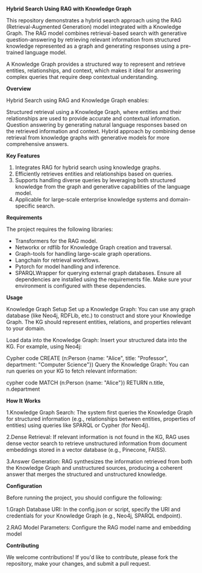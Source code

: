 **Hybrid Search Using RAG with Knowledge Graph**


This repository demonstrates a hybrid search approach using the RAG (Retrieval-Augmented Generation) model integrated with a Knowledge Graph. The RAG model combines retrieval-based search with generative question-answering by retrieving relevant information from structured knowledge represented as a graph and generating responses using a pre-trained language model.

A Knowledge Graph provides a structured way to represent and retrieve entities, relationships, and context, which makes it ideal for answering complex queries that require deep contextual understanding.

**Overview**

Hybrid Search using RAG and Knowledge Graph enables:

Structured retrieval using a Knowledge Graph, where entities and their relationships are used to provide accurate and contextual information.
Question answering by generating natural language responses based on the retrieved information and context.
Hybrid approach by combining dense retrieval from knowledge graphs with generative models for more comprehensive answers.

**Key Features**

1. Integrates RAG for hybrid search using knowledge graphs.
2. Efficiently retrieves entities and relationships based on queries.
3. Supports handling diverse queries by leveraging both structured knowledge from the graph and generative capabilities of the language model.
4. Applicable for large-scale enterprise knowledge systems and domain-specific search.

**Requirements**

The project requires the following libraries:

* Transformers for the RAG model.
* Networkx or rdflib for Knowledge Graph creation and traversal.
* Graph-tools for handling large-scale graph operations.
* Langchain for retrieval workflows.
* Pytorch for model handling and inference.
* SPARQLWrapper for querying external graph databases.
 Ensure all dependencies are installed using the requirements file.
Make sure your environment is configured with these dependencies.

**Usage**

Knowledge Graph Setup
Set up a Knowledge Graph: You can use any graph database (like Neo4j, RDFLib, etc.) to construct and store your Knowledge Graph. The KG should represent entities, relations, and properties relevant to your domain.

Load data into the Knowledge Graph: Insert your structured data into the KG. For example, using Neo4j:


Cypher code
CREATE (n:Person {name: "Alice", title: "Professor", department: "Computer Science"})
Query the Knowledge Graph: You can run queries on your KG to fetch relevant information:

cypher code
MATCH (n:Person {name: "Alice"}) RETURN n.title, n.department

**How It Works**

1.Knowledge Graph Search: The system first queries the Knowledge Graph for structured information (e.g., relationships between entities, properties of entities) using queries like SPARQL or Cypher (for Neo4j).

2.Dense Retrieval: If relevant information is not found in the KG, RAG uses dense vector search to retrieve unstructured information from document embeddings stored in a vector database (e.g., Pinecone, FAISS).

3.Answer Generation: RAG synthesizes the information retrieved from both the Knowledge Graph and unstructured sources, producing a coherent answer that merges the structured and unstructured knowledge.

**Configuration**

Before running the project, you should configure the following:

1.Graph Database URI: In the config.json or script, specify the URI and credentials for your Knowledge Graph (e.g., Neo4j, SPARQL endpoint).

2.RAG Model Parameters: Configure the RAG model name and embedding model

**Contributing**

We welcome contributions! If you'd like to contribute, please fork the repository, make your changes, and submit a pull request.
